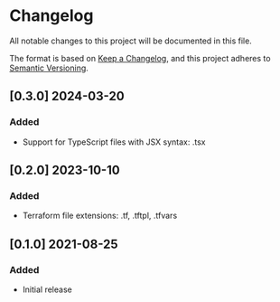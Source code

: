 <!--
Copyright 2021 Arun Donti
SPDX-License-Identifier: MIT
-->
# Changelog

All notable changes to this project will be documented in this file.

The format is based on [Keep a Changelog](https://keepachangelog.com/en/1.0.0/),
and this project adheres to [Semantic Versioning](https://semver.org/spec/v2.0.0.html).

## [0.3.0] 2024-03-20
### Added
- Support for TypeScript files with JSX syntax: .tsx

## [0.2.0] 2023-10-10
### Added
- Terraform file extensions: .tf, .tftpl, .tfvars

## [0.1.0] 2021-08-25

### Added

- Initial release
